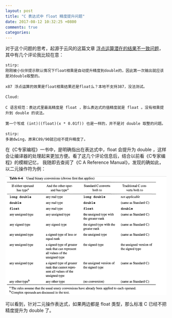 ```yaml
---
layout: post
title: "C 表达式中 float 精度提升问题"
date: 2017-08-12 10:32:25 +0800
comments: true
categories: 
---
```



对于这个问题的思考，起源于云风的这篇文章 [浮点运算潜在的结果不一致问题](http://blog.codingnow.com/2017/07/float_inconsistence.html#more)，其中有几个评论我比较在意：

```
stirp:
刚刚被小伙伴提示默认情况下float相乘是自动提升精度到double的，因此第一次输出就应该是对double取整的。

x87 浮点运算的效果是float相乘结果还是float么？本地不支持387，没法测试。

Cloud:

C 语言规范：表达式里最高精度是 float ，那么表达式的值精度就是 float 。没有相乘提升到 double 的说法。

第一个写成 (int)((float)(x * 0.01f)) 也是一样的，并不是对 double 取整的问题。

stirp:
多谢dwing，原来C89/90就已经不提升精度了。
```
<!--more-->

在《C专家编程》一书中，是明确指出在表达式中，float 会提升为 double ，这样会让编译器的处理起来更加方便。看了这几个评论信息后，结合以前看《C专家编程》的模糊记忆， 我随即去查阅了《C A Reference Manual》，发现的确如此，以二元操作符为例：

![](/images/Snip20170812_2.png)

可以看到，针对二元操作表达式，如果两边都是 float 类型，那么标准 C 已经不把精度提升为 double 了。
